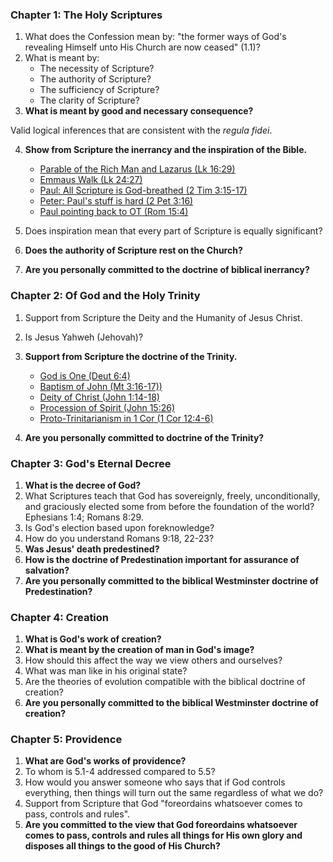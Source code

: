 ### Chapter 1: The Holy Scriptures

1. What does the Confession mean by: "the former ways of God's revealing Himself unto His Church are now ceased" (1.1)?
2.  What is meant by:
	  * The necessity of Scripture?
	  * The authority of Scripture?
	  * The sufficiency of Scripture?
	  * The clarity of Scripture?
3. **What is meant by good and necessary consequence?**

Valid logical inferences that are consistent with the _regula fidei_.

4. **Show from Scripture the inerrancy and the inspiration of the Bible.**

    * [Parable of the Rich Man and Lazarus (Lk 16:29)](http://www.esvbible.org/Luke+16%3A29/)
    * [Emmaus Walk (Lk 24:27)](http://www.esvbible.org/Luke+24%3A27)
    * [Paul: All Scripture is God-breathed (2 Tim 3:15-17)](http://www.esvbible.org/2+Timothy+3%3A15-17/)
    * [Peter: Paul's stuff is hard (2 Pet 3:16)](http://www.esvbible.org/2+Peter+3%3A16/)
    * [Paul pointing back to OT (Rom 15:4)](http://www.esvbible.org/Romans+15%3A4/)

5. Does inspiration mean that every part of Scripture is equally significant?
6. **Does the authority of Scripture rest on the Church?**
7. **Are you personally committed to the doctrine of biblical inerrancy?**


### Chapter 2: Of God and the Holy Trinity

1. Support from Scripture the Deity and the Humanity of Jesus Christ.2. Is Jesus Yahweh (Jehovah)?3. **Support from Scripture the doctrine of the Trinity.**

    * [God is One (Deut 6:4)](http://www.esvbible.org/Deuteronomy+6%3A4/)
    * [Baptism of John (Mt 3:16-17))](http://www.esvbible.org/Matthew+3%3A16-17/)
    * [Deity of Christ (John 1:14-18)](http://www.esvbible.org/John+1%3A14-18/)
	* [Procession of Spirit (John 15:26)](http://www.esvbible.org/John+15%3A26/)
	* [Proto-Trinitarianism in 1 Cor (1 Cor 12:4-6)](http://www.esvbible.org/1+Corinthians+12%3A4-6/)

4. **Are you personally committed to doctrine of the Trinity?**

### Chapter 3: God's Eternal Decree

1. **What is the decree of God?**
2. What Scriptures teach that God has sovereignly, freely, unconditionally, and graciously elected some from before the foundation of the world? Ephesians 1:4; Romans 8:29.
3. Is God's election based upon foreknowledge?
4. How do you understand Romans 9:18, 22-23?
5. **Was Jesus' death predestined?**
6. **How is the doctrine of Predestination important for assurance of salvation?**
7. **Are you personally committed to the biblical Westminster doctrine of Predestination?**

### Chapter 4: Creation

1. **What is God's work of creation?**2. **What is meant by the creation of man in God's image?**3. How should this affect the way we view others and ourselves?4. What was man like in his original state?5. Are the theories of evolution compatible with the biblical doctrine of creation?6. **Are you personally committed to the biblical Westminster doctrine of creation?**

### Chapter 5: Providence
1. **What are God's works of providence?**2. To whom is 5.1-4 addressed compared to 5.5?3. How would you answer someone who says that if God controls everything, then things will turn out the same regardless of what we do?4. Support from Scripture that God "foreordains whatsoever comes to pass, controls and rules".5. **Are you committed to the view that God foreordains whatsoever comes to pass, controls and rules all things for His own glory and disposes all things to the good of His Church?**

